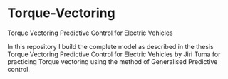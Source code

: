 # Torque-Vectoring
Torque Vectoring Predictive Control for Electric Vehicles

In this repository I build the complete model as described in the thesis Torque Vectoring Predictive Control for Electric Vehicles by Jiri Tuma for practicing Torque vectoring using the method of Generalised Predictive control.

